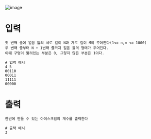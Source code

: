 ![image](https://user-images.githubusercontent.com/87055456/136016556-74b106d5-44d0-404d-bc19-14fff95e4a84.png)

# 입력

```
첫 번째 줄에 얼음 틀의 세로 길이 N과 가로 길이 M이 주어진다(1<= n,m <= 1000)
두 번째 줄부터 N + 1번째 줄까지 얼음 틀의 형태가 주어진다.
이떄 구멍이 뚫려있는 부분은 0, 그렇지 않은 부분은 1이다.

# 입력 예시
4 5
00110
00011
11111
00000
```

# 출력

```
한번에 만들 수 있는 아이스크림의 개수를 출력한다

# 출력 예시
3
```
